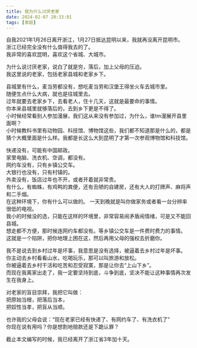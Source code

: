 ```yaml
---
title: 我为什么讨厌老家
date: 2024-02-07 20:33:01
tags: [家庭]
---
```

自我2021年1月26日离开浙江，1月27日抵达昆明以来，我就再没离开昆明市。   
浙江已经完全没有什么值得我去的了。   
我非常的喜欢昆明，喜欢这个省城、大城市。   

为什么说讨厌老家，说白了就是穷，落后，加上父母的压迫。   
我这里说的老家，包括老家县城和老家乡下。   

县城里有什么，麦当劳都没有，想吃麦当劳和汉堡王得坐火车去城市里。   
随便生点什么大病，就也是往城里去。    
过年就要去老家乡下，去看老人，住十几天，这就是最要命的事情。    
你本来县城里就够落后的，去到乡下更是不得了。   
小时候经常看别人参加漫展，我们这从来没有参加过，为什么，谁tm漫展开县里面啊？   
小时候教科书里有动物园、科技馆、博物馆这些，我们都不知道那是什么的，都是猜个大概里面是什么样。我都是长这么大到昆明了才第一次参观博物馆和科技馆。   

快递没有，可能有中国邮政。   
家里电脑、洗衣机、空调，都没有。   
网约车没有，只有乡镇公交车。   
大银行也没有，只有村镇的。   
外卖没有，饭店过年也不开，或者开着就非常贵。    
有什么，有蜘蛛，有鸡鸭的粪便，还有丑陋的自建房，还有大人的打牌声、麻将声和二手烟。   
在这种环境下，你有什么可以做的。
一天到晚就是叫你做家务或者看一台分辨率很低的电视。   
我小的时候没的选，只能在这样的环境里，非常容易闹矛盾闹情绪，可是又不能回县城。   
想走都不方便，那时候连网约车都没有。等乡镇公交车是一件费时费力的事情。   
这就是一个陷阱，把你地理上困在这，然后再用父母的强权去折磨你。   

我不是说去到乡村过年是坏事，我意思是没有选择，被逼着去乡村过年是坏事。   
你主动去乡村看看山水，吃喝玩乐，那可以叫旅游和放松。   
你被逼着去乡村干活和吃苦和忍受寂寞，那是让你去“上山下乡”。    
而现在我离家出走了，我一定要坚持到底，斗争到底，坚决不能让这种事情再次发生在我身上。   

对老家的盲目崇拜，我把它叫做：   
把原始当根，把落后当本，   
把奴性当孝，把盲从当顺。   

也许我的父母会说：“现在老家已经有快递了、有网约车了、有洗衣机了”   
你现在说有用吗？你是想割地赔款还是下跪认罪？    

截止本文编写的时候，我已经离开了浙江省3年加十天。   

